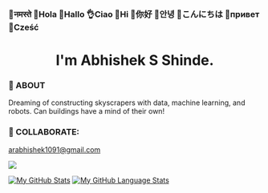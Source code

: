 ### 🙏नमस्ते  👋Hola   👋Hallo  👌Ciao  👋Hi  👋你好  👋안녕  👋こんにちは  👋привет 👋Cześć


# <h1 align="center">I'm Abhishek S Shinde.</h1>

### 👨 ABOUT
Dreaming of constructing skyscrapers with data, machine learning, and robots. Can buildings have a mind of their own!
   
### 💬 COLLABORATE:
arabhishek1091@gmail.com  

 
![](https://komarev.com/ghpvc/?username=InquisitiveAS&color=brightgreen&style=for-the-badge&label=PROFILE+VIEWS)


[![My GitHub Stats](https://github-readme-stats.vercel.app/api/?username=InquisitiveAS&count_private=true&theme=tokyonight&showicons=true)]()
[![My GitHub Language Stats](https://github-readme-stats.vercel.app/api/top-langs/?username=InquisitiveAS&langs_count=5&theme=tokyonight)]()

